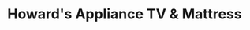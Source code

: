 ---
title: "Howard's Appliance TV & Mattress"
url: /laguna-hills/howards-appliance-tv-and-mattress/
shop: appliance
---
